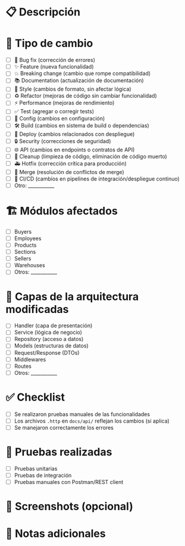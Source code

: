 # 📋 Descripción
<!-- Describe brevemente los cambios realizados -->

# 🎯 Tipo de cambio
<!-- Marca la opción que aplique -->
- [ ] 🐛 Bug fix (corrección de errores)
- [ ] ✨ Feature (nueva funcionalidad)
- [ ] 💥 Breaking change (cambio que rompe compatibilidad)
- [ ] 📚 Documentation (actualización de documentación)
- [ ] 🎨 Style (cambios de formato, sin afectar lógica)
- [ ] ♻️ Refactor (mejoras de código sin cambiar funcionalidad)
- [ ] ⚡ Performance (mejoras de rendimiento)
- [ ] ✅ Test (agregar o corregir tests)
- [ ] 🔧 Config (cambios en configuración)
- [ ] 🛠️ Build (cambios en sistema de build o dependencias)
- [ ] 🚀 Deploy (cambios relacionados con despliegue)
- [ ] 🔒 Security (correcciones de seguridad)
- [ ] 🌐 API (cambios en endpoints o contratos de API)
- [ ] 🧹 Cleanup (limpieza de código, eliminación de código muerto)
- [ ] 🚑 Hotfix (corrección crítica para producción)
- [ ] 🔀 Merge (resolución de conflictos de merge)
- [ ] 🔄 CI/CD (cambios en pipelines de integración/despliegue continuo)
- [ ] Otro: ___________

# 🏗️ Módulos afectados
<!-- Marca los módulos que fueron modificados -->
- [ ] Buyers
- [ ] Employees
- [ ] Products
- [ ] Sections
- [ ] Sellers
- [ ] Warehouses
- [ ] Otros: ___________

# 🔄 Capas de la arquitectura modificadas
<!-- Marca las capas que fueron afectadas -->
- [ ] Handler (capa de presentación)
- [ ] Service (lógica de negocio)
- [ ] Repository (acceso a datos)
- [ ] Models (estructuras de datos)
- [ ] Request/Response (DTOs)
- [ ] Middlewares
- [ ] Routes
- [ ] Otros: ___________

# ✅ Checklist
<!-- Verifica que se cumplan los siguientes puntos -->
- [ ] Se realizaron pruebas manuales de las funcionalidades
- [ ] Los archivos `.http` en `docs/api/` reflejan los cambios (si aplica)
- [ ] Se manejaron correctamente los errores

# 🧪 Pruebas realizadas
<!-- Describe cómo probaste los cambios -->
- [ ] Pruebas unitarias
- [ ] Pruebas de integración  
- [ ] Pruebas manuales con Postman/REST client

# 📸 Screenshots (opcional)
<!-- Si aplica, agrega screenshots de la funcionalidad -->

# 📝 Notas adicionales
<!-- Cualquier información adicional que el revisor deba saber -->


